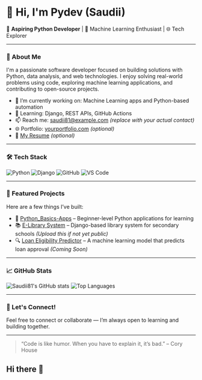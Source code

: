 # 👋 Hi, I'm Pydev (Saudii)

🎯 **Aspiring Python Developer** | 🧠 Machine Learning Enthusiast | 🌐 Tech Explorer

---

### 🚀 About Me
I'm a passionate software developer focused on building solutions with Python, data analysis, and web technologies. I enjoy solving real-world problems using code, exploring machine learning applications, and contributing to open-source projects.

- 🔭 I’m currently working on: Machine Learning apps and Python-based automation
- 🌱 Learning: Django, REST APIs, GitHub Actions
- 📫 Reach me: saudii81@example.com *(replace with your actual contact)*
- 🌐 Portfolio: [yourportfolio.com](https://yourportfolio.com) *(optional)*
- 📝 [My Resume](#) *(optional)*

---

### 🛠️ Tech Stack
![Python](https://img.shields.io/badge/Python-3776AB?style=flat&logo=python&logoColor=white)
![Django](https://img.shields.io/badge/Django-092E20?style=flat&logo=django&logoColor=white)
![GitHub](https://img.shields.io/badge/GitHub-100000?style=flat&logo=github&logoColor=white)
![VS Code](https://img.shields.io/badge/VSCode-007ACC?style=flat&logo=visual-studio-code&logoColor=white)

---

### 📂 Featured Projects
Here are a few things I’ve built:

- 🐍 [Python_Basics-Apps](https://github.com/Saudii81/Python_Basics-Apps) – Beginner-level Python applications for learning
- 📚 [E-Library System](#) – Django-based library system for secondary schools *(Upload this if not yet public)*
- 🔍 [Loan Eligibility Predictor](#) – A machine learning model that predicts loan approval *(Coming Soon)*

---

### 📈 GitHub Stats
![Saudii81's GitHub stats](https://github-readme-stats.vercel.app/api?username=Saudii81&show_icons=true&theme=github_dark)
![Top Languages](https://github-readme-stats.vercel.app/api/top-langs/?username=Saudii81&layout=compact&theme=github_dark)

---

### 💬 Let's Connect!
Feel free to connect or collaborate — I’m always open to learning and building together.

---

> “Code is like humor. When you have to explain it, it’s bad.” – Cory House
## Hi there 👋

<!--
**Saudii81/Saudii81** is a ✨ _special_ ✨ repository because its `README.md` (this file) appears on your GitHub profile.

Here are some ideas to get you started:

- 🔭 I’m currently working on ...
- 🌱 I’m currently learning ...
- 👯 I’m looking to collaborate on ...
- 🤔 I’m looking for help with ...
- 💬 Ask me about ...
- 📫 How to reach me: ...
- 😄 Pronouns: ...
- ⚡ Fun fact: ...
-->
